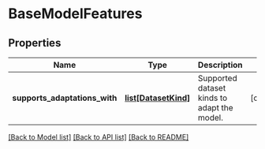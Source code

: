 # BaseModelFeatures

## Properties
Name | Type | Description | Notes
------------ | ------------- | ------------- | -------------
**supports_adaptations_with** | [**list[DatasetKind]**](DatasetKind.md) | Supported dataset kinds to adapt the model. | [optional] 

[[Back to Model list]](../README.md#documentation-for-models) [[Back to API list]](../README.md#documentation-for-api-endpoints) [[Back to README]](../README.md)

